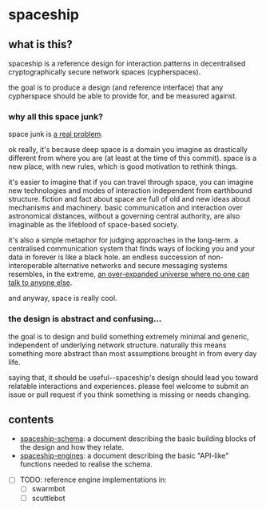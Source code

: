 # spaceship


## what is this?

spaceship is a reference design for interaction patterns in decentralised
cryptographically secure network spaces (cypherspaces).

the goal is to produce a design (and reference interface) that any cypherspace
should be able to provide for, and be measured against.

### why all this space junk?

space junk is [a real problem](https://en.wikipedia.org/wiki/Space_debris).

ok really, it's because deep space is a domain you imagine as drastically
different from where you are (at least at the time of this commit). space is a
new place, with new rules, which is good motivation to rethink things.

it's easier to imagine that if you can travel through space, you can imagine new
technologies and modes of interaction independent from earthbound
structure. fiction and fact about space are full of old and new ideas about
mechanisms and machinery. basic communication and interaction over astronomical
distances, without a governing central authority, are also imaginable as the
lifeblood of space-based society.

it's also a simple metaphor for judging approaches in the long-term. a
centralised communication system that finds ways of locking you and your data in
forever is like a black hole. an endless succession of non-interoperable
alternative networks and secure messaging systems resembles, in the extreme,
[an over-expanded universe where no one can talk to anyone else](https://en.wikipedia.org/wiki/Big_Rip).

and anyway, space is really cool.

### the design is abstract and confusing...

the goal is to design and build something extremely minimal and generic,
independent of underlying network structure. naturally this means something more
abstract than most assumptions brought in from every day life.

saying that, it should be useful--spaceship's design should lead you toward
relatable interactions and experiences. please feel welcome to submit an issue
or pull request if you think something is missing or needs changing.

## contents

- [spaceship-schema](./spaceship-schema.md): a document describing the basic
  building blocks of the design and how they relate.
- [spaceship-engines](./spaceship-engines.md): a document describing the basic
  "API-like" functions needed to realise the schema.
- [ ] TODO: reference engine implementations in:
    - [ ] swarmbot
    - [ ] scuttlebot
